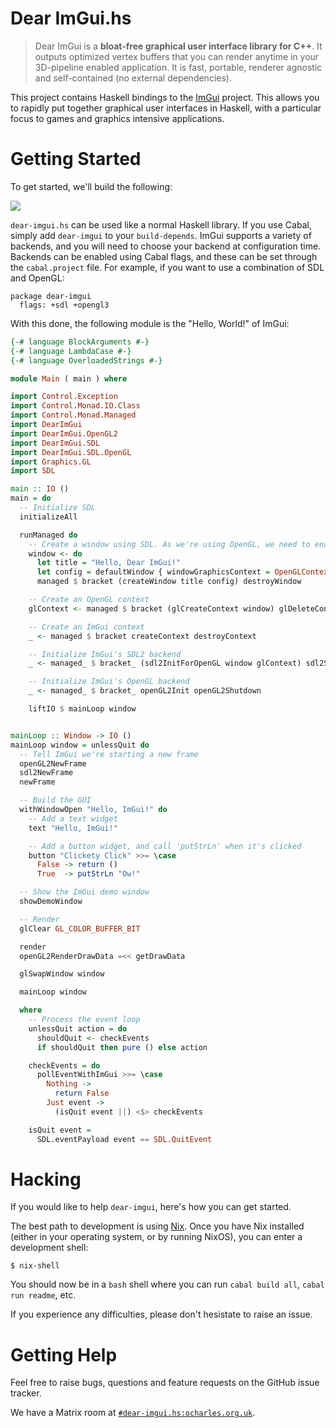 # Dear ImGui.hs

> Dear ImGui is a **bloat-free graphical user interface library for C++**. It
> outputs optimized vertex buffers that you can render anytime in your
> 3D-pipeline enabled application. It is fast, portable, renderer agnostic and
> self-contained (no external dependencies).

This project contains Haskell bindings to the
[ImGui](https://github.com/ocornut/imgui) project. This allows you to rapidly
put together graphical user interfaces in Haskell, with a particular focus to
games and graphics intensive applications.

# Getting Started

To get started, we'll build the following:

![](./Example.png)

`dear-imgui.hs` can be used like a normal Haskell library. If you use Cabal,
simply add `dear-imgui` to your `build-depends`. ImGui supports a variety of
backends, and you will need to choose your backend at configuration time.
Backends can be enabled using Cabal flags, and these can be set through the
`cabal.project` file. For example, if you want to use a combination of SDL and
OpenGL:

```
package dear-imgui
  flags: +sdl +opengl3
```

With this done, the following module is the "Hello, World!" of ImGui:

``` haskell
{-# language BlockArguments #-}
{-# language LambdaCase #-}
{-# language OverloadedStrings #-}

module Main ( main ) where

import Control.Exception
import Control.Monad.IO.Class
import Control.Monad.Managed
import DearImGui
import DearImGui.OpenGL2
import DearImGui.SDL
import DearImGui.SDL.OpenGL
import Graphics.GL
import SDL

main :: IO ()
main = do
  -- Initialize SDL
  initializeAll

  runManaged do
    -- Create a window using SDL. As we're using OpenGL, we need to enable OpenGL too.
    window <- do
      let title = "Hello, Dear ImGui!"
      let config = defaultWindow { windowGraphicsContext = OpenGLContext defaultOpenGL }
      managed $ bracket (createWindow title config) destroyWindow

    -- Create an OpenGL context
    glContext <- managed $ bracket (glCreateContext window) glDeleteContext

    -- Create an ImGui context
    _ <- managed $ bracket createContext destroyContext

    -- Initialize ImGui's SDL2 backend
    _ <- managed_ $ bracket_ (sdl2InitForOpenGL window glContext) sdl2Shutdown

    -- Initialize ImGui's OpenGL backend
    _ <- managed_ $ bracket_ openGL2Init openGL2Shutdown

    liftIO $ mainLoop window


mainLoop :: Window -> IO ()
mainLoop window = unlessQuit do
  -- Tell ImGui we're starting a new frame
  openGL2NewFrame
  sdl2NewFrame
  newFrame

  -- Build the GUI
  withWindowOpen "Hello, ImGui!" do
    -- Add a text widget
    text "Hello, ImGui!"

    -- Add a button widget, and call 'putStrLn' when it's clicked
    button "Clickety Click" >>= \case
      False -> return ()
      True  -> putStrLn "Ow!"

  -- Show the ImGui demo window
  showDemoWindow

  -- Render
  glClear GL_COLOR_BUFFER_BIT

  render
  openGL2RenderDrawData =<< getDrawData

  glSwapWindow window

  mainLoop window

  where
    -- Process the event loop
    unlessQuit action = do
      shouldQuit <- checkEvents
      if shouldQuit then pure () else action

    checkEvents = do
      pollEventWithImGui >>= \case
        Nothing ->
          return False
        Just event ->
          (isQuit event ||) <$> checkEvents

    isQuit event =
      SDL.eventPayload event == SDL.QuitEvent
```

# Hacking

If you would like to help `dear-imgui`, here's how you can get started.

The best path to development is using
[Nix](https://nixos.org/guides/install-nix.html). Once you have Nix installed
(either in your operating system, or by running NixOS), you can enter a
development shell:

```
$ nix-shell
```

You should now be in a `bash` shell where you can run `cabal build all`,
`cabal run readme`, etc.

If you experience any difficulties, please don't hesistate to raise an issue.

# Getting Help

Feel free to raise bugs, questions and feature requests on the GitHub issue
tracker.

We have a Matrix room at
[`#dear-imgui.hs:ocharles.org.uk`](https://matrix.to/#/#dear-imgui.hs:ocharles.org.uk).
